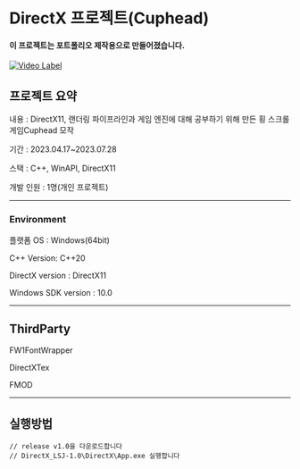 
# DirectX 프로젝트(Cuphead)

#### 이 프로젝트는 포트폴리오 제작용으로 만들어졌습니다.
[![Video Label](http://img.youtube.com/vi/QmvwEg2IXEM/0.jpg)](https://youtu.be/QmvwEg2IXEM?t=0s)

## 프로젝트 요약

내용 : DirectX11, 랜더링 파이프라인과 게임 엔진에 대해 공부하기 위해 만든 횡 스크롤  게임Cuphead 모작 

기간 : 2023.04.17~2023.07.28

스택 : C++, WinAPI, DirectX11

개발 인원 : 1명(개인 프로젝트)

---

### **Environment**

플랫폼 OS : Windows(64bit)

C++ Version: C++20 

DirectX version : DirectX11 

Windows SDK version : 10.0

---

## ThirdParty

FW1FontWrapper

DirectXTex

FMOD

---
## 실행방법

```
// release v1.0을 다운로드합니다
// DirectX_LSJ-1.0\DirectX\App.exe 실행합니다
```



